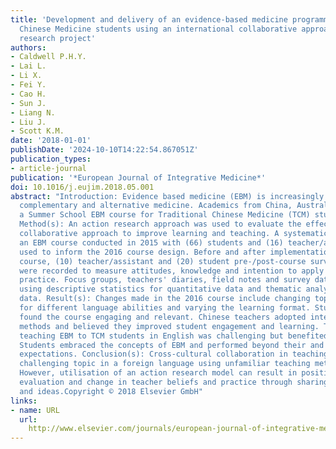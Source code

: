 ```yaml
---
title: 'Development and delivery of an evidence-based medicine programme for Traditional
  Chinese Medicine students using an international collaborative approach: An action
  research project'
authors:
- Caldwell P.H.Y.
- Lai L.
- Li X.
- Fei Y.
- Cao H.
- Sun J.
- Liang N.
- Liu J.
- Scott K.M.
date: '2018-01-01'
publishDate: '2024-10-10T14:22:54.867051Z'
publication_types:
- article-journal
publication: '*European Journal of Integrative Medicine*'
doi: 10.1016/j.eujim.2018.05.001
abstract: "Introduction: Evidence based medicine (EBM) is increasingly embraced by
  complementary and alternative medicine. Academics from China, Australia and UK developed
  a Summer School EBM course for Traditional Chinese Medicine (TCM) students in China.
  Method(s): An action research approach was used to evaluate the effects of an international
  collaborative approach to improve learning and teaching. A systematic analysis of
  an EBM course conducted in 2015 with (66) students and (16) teacher/assistants was
  used to inform the 2016 course design. Before and after implementation of the 2016
  course, (10) teacher/assistant and (20) student pre-/post-course survey responses
  were recorded to measure attitudes, knowledge and intention to apply EBM in TCM
  practice. Focus groups, teachers' diaries, field notes and survey data were analysed
  using descriptive statistics for quantitative data and thematic analysis for qualitative
  data. Result(s): Changes made in the 2016 course include changing topic focus, catering
  for different language abilities and varying the learning format. Students and teachers
  found the course engaging and relevant. Chinese teachers adopted interactive teaching
  methods and believed they improved student engagement and learning. Teachers reported
  teaching EBM to TCM students in English was challenging but benefited from the experience.
  Students embraced the concepts of EBM and performed beyond their and their teachers'
  expectations. Conclusion(s): Cross-cultural collaboration in teaching a culturally
  challenging topic in a foreign language using unfamiliar teaching methods is demanding
  However, utilisation of an action research model can result in positive student
  evaluation and change in teacher beliefs and practice through sharing reflections
  and ideas.Copyright © 2018 Elsevier GmbH"
links:
- name: URL
  url: 
    http://www.elsevier.com/journals/european-journal-of-integrative-medicine/1876-3820
---
```

